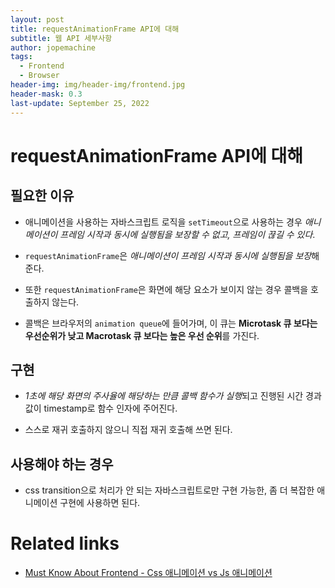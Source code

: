 ```yaml
---
layout: post
title: requestAnimationFrame API에 대해
subtitle: 웹 API 세부사항
author: jopemachine
tags:
  - Frontend
  - Browser
header-img: img/header-img/frontend.jpg
header-mask: 0.3
last-update: September 25, 2022
---
```


# requestAnimationFrame API에 대해

## 필요한 이유

- 애니메이션을 사용하는 자바스크립트 로직을 `setTimeout`으로 사용하는 경우 *애니메이션이 프레임 시작과 동시에 실행됨을 보장할 수 없고, 프레임이 끊길 수 있다*.

- `requestAnimationFrame`은 *애니메이션이 프레임 시작과 동시에 실행됨을 보장*해준다.

- 또한 `requestAnimationFrame`은 화면에 해당 요소가 보이지 않는 경우 콜백을 호출하지 않는다.

- 콜백은 브라우저의 `animation queue`에 들어가며, 이 큐는 **Microtask 큐 보다는 우선순위가 낮고 Macrotask 큐 보다는 높은 우선 순위**를 가진다.

## 구현

- *1초에 해당 화면의 주사율에 해당하는 만큼 콜백 함수가 실행*되고 진행된 시간 경과 값이 timestamp로 함수 인자에 주어진다.

- 스스로 재귀 호출하지 않으니 직접 재귀 호출해 쓰면 된다.

## 사용해야 하는 경우

- css transition으로 처리가 안 되는 자바스크립트로만 구현 가능한, 좀 더 복잡한 애니메이션 구현에 사용하면 된다.

# Related links

- [Must Know About Frontend - Css 애니메이션 vs Js 애니메이션](https://github.com/baeharam/Must-Know-About-Frontend/blob/main/Notes/frontend/css-js-animation.md)
